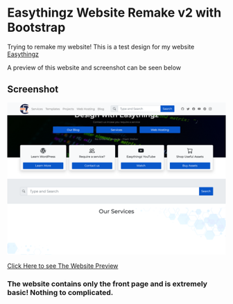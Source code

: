 # Easythingz Website Remake v2 with Bootstrap

Trying to remake my website! This is a test design for my website
[Easythingz](https://easythz.com)

A preview of this website and screenshot can be seen below


## Screenshot
![](screenshot.png)

[Click Here to see The Website Preview](https://agbortoko.github.io/easythingz-v2/)

### The website contains only the front page and is extremely basic! Nothing to complicated.
